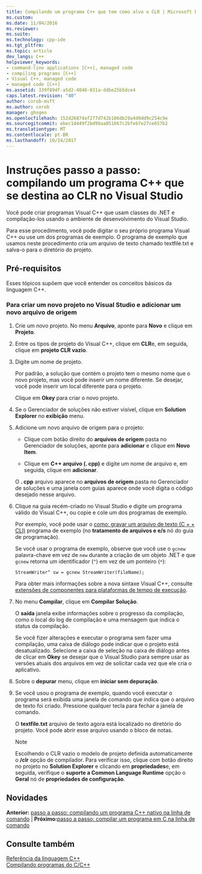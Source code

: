 ```yaml
---
title: Compilando um programa C++ que tem como alvo o CLR | Microsoft Docs
ms.custom: 
ms.date: 11/04/2016
ms.reviewer: 
ms.suite: 
ms.technology: cpp-ide
ms.tgt_pltfrm: 
ms.topic: article
dev_langs: C++
helpviewer_keywords:
- command-line applications [C++], managed code
- compiling programs [C++]
- Visual C++, managed code
- managed code [C++]
ms.assetid: 339f89df-a5d2-4040-831a-ddbe25b5dce4
caps.latest.revision: "40"
author: corob-msft
ms.author: corob
manager: ghogen
ms.openlocfilehash: 152d26874af277d742b106db29a4d9dd9c254c9e
ms.sourcegitcommit: ebec1d449f2bd98aa851667c2bfeb7e27ce657b2
ms.translationtype: MT
ms.contentlocale: pt-BR
ms.lasthandoff: 10/24/2017
---
```

# <a name="walkthrough-compiling-a-c-program-that-targets-the-clr-in-visual-studio"></a>Instruções passo a passo: compilando um programa C++ que se destina ao CLR no Visual Studio
Você pode criar programas Visual C++ que usam classes do .NET e compilação-los usando o ambiente de desenvolvimento do Visual Studio.  
  
 Para esse procedimento, você pode digitar o seu próprio programa Visual C++ ou use um dos programas de exemplo. O programa de exemplo que usamos neste procedimento cria um arquivo de texto chamado textfile.txt e salva-o para o diretório do projeto.  
  
## <a name="prerequisites"></a>Pré-requisitos  
 Esses tópicos supõem que você entender os conceitos básicos da linguagem C++.  
  
### <a name="to-create-a-new-project-in-visual-studio-and-add-a-new-source-file"></a>Para criar um novo projeto no Visual Studio e adicionar um novo arquivo de origem  
  
1.  Crie um novo projeto. No menu **Arquivo**, aponte para **Novo** e clique em **Projeto**.  
  
2.  Entre os tipos de projeto do Visual C++, clique em **CLR**e, em seguida, clique em **projeto CLR vazio**.  
  
3.  Digite um nome de projeto.  
  
     Por padrão, a solução que contém o projeto tem o mesmo nome que o novo projeto, mas você pode inserir um nome diferente. Se desejar, você pode inserir um local diferente para o projeto.  
  
     Clique em **Okey** para criar o novo projeto.  
  
4.  Se o Gerenciador de soluções não estiver visível, clique em **Solution Explorer** no **exibição** menu.  
  
5.  Adicione um novo arquivo de origem para o projeto:  
  
    -   Clique com botão direito do **arquivos de origem** pasta no Gerenciador de soluções, aponte para **adicionar** e clique em **Novo Item**.  
  
    -   Clique em **C++ arquivo (. cpp)** e digite um nome de arquivo e, em seguida, clique em **adicionar**.  
  
     O **. cpp** arquivo aparece no **arquivos de origem** pasta no Gerenciador de soluções e uma janela com guias aparece onde você digita o código desejado nesse arquivo.  
  
6.  Clique na guia recém-criado no Visual Studio e digite um programa válido do Visual C++, ou copie e cole um dos programas de exemplo.  
  
     Por exemplo, você pode usar o [como: gravar um arquivo de texto (C + + CLI)](../dotnet/how-to-write-a-text-file-cpp-cli.md) programa de exemplo (no **tratamento de arquivos e e/s** nó do guia de programação).  
  
     Se você usar o programa de exemplo, observe que você use o `gcnew` palavra-chave em vez de `new` durante a criação de um objeto .NET e que `gcnew` retorna um identificador (`^`) em vez de um ponteiro (`*`):  
  
     `StreamWriter^ sw = gcnew StreamWriter(fileName);`  
  
     Para obter mais informações sobre a nova sintaxe Visual C++, consulte [extensões de componentes para plataformas de tempo de execução](../windows/component-extensions-for-runtime-platforms.md).  
  
7.  No menu **Compilar**, clique em **Compilar Solução**.  
  
     O **saída** janela exibe informações sobre o progresso da compilação, como o local do log de compilação e uma mensagem que indica o status da compilação.  
  
     Se você fizer alterações e executar o programa sem fazer uma compilação, uma caixa de diálogo pode indicar que o projeto está desatualizado. Selecione a caixa de seleção na caixa de diálogo antes de clicar em **Okey** se desejar que o Visual Studio para sempre usar as versões atuais dos arquivos em vez de solicitar cada vez que ele cria o aplicativo.  
  
8.  Sobre o **depurar** menu, clique em **iniciar sem depuração**.  
  
9. Se você usou o programa de exemplo, quando você executar o programa será exibida uma janela de comando que indica que o arquivo de texto foi criado. Pressione qualquer tecla para fechar a janela de comando.  
  
     O **textfile.txt** arquivo de texto agora está localizado no diretório do projeto. Você pode abrir esse arquivo usando o bloco de notas.  
  
    > [!NOTE]
    >  Escolhendo o CLR vazio o modelo de projeto definida automaticamente o **/clr** opção de compilador. Para verificar isso, clique com botão direito no projeto no **Solution Explorer** e clicando em **propriedades**e, em seguida, verifique o **suporte a Common Language Runtime** opção o  **Geral** nó de **propriedades de configuração**.  
  
## <a name="whats-next"></a>Novidades  
 **Anterior:** [passo a passo: compilando um programa C++ nativo na linha de comando](../build/walkthrough-compiling-a-native-cpp-program-on-the-command-line.md) &#124; **Próximo:**[passo a passo: compilar um programa em C na linha de comando](../build/walkthrough-compile-a-c-program-on-the-command-line.md)  
  
## <a name="see-also"></a>Consulte também  
 [Referência da linguagem C++](../cpp/cpp-language-reference.md)   
 [Compilando programas do C/C++](../build/building-c-cpp-programs.md)